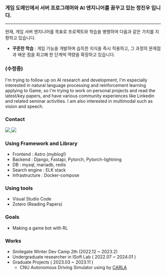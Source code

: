 ### 게임 도메인에서 서버 프로그래머와 AI 엔지니어를 꿈꾸고 있는 정진우 입니다.

---

현재, 게임 서버 엔지니어를 목표로 프로젝트와 학습을 병행하며 다음과 같은 가치를 지향하고 있습니다.
- **꾸준한 학습** : 게임 기능을 개발하며 습득한 지식을 즉시 적용하고, 그 과정의 문제점과 배운 점을 회고해 한 단계씩 역량을 확장하고 있습니다.


### (수정중) <br/>
I'm trying to follow up on AI research and development, I'm especially interested in natural language processing and reinforcement learning applying to Game, so I'm trying to work on personal projects and read the latest/key papers, and have various community experiences like Linkedin and related seminar activities. I am also interested in multimodal such as vision and speech.




### Contact
<a href="https://www.linkedin.com/in/%EC%A7%84%EC%9A%B0-%EC%A0%95-303188250/">
  <img src="https://img.shields.io/badge/LinkedIn-0077B5?style=for-the-badge&logo=linkedin&logoColor=white"></img>
</a>
<a href="mailto:wlsdn2749@gmail.com">
  <img src="https://img.shields.io/badge/Gmail-D14836?style=for-the-badge&logo=gmail&logoColor=white"></img>
</a>

### Using Framework and Library
- Frontend : Astro (myblog!)
- Backend : Django, Fastapi, Pytorch, Pytorch-lightning
- DB : mysql, mariadb, redis
- Search engine : ELK stack
- Infrastructure : Docker-compose


### Using tools
- Visual Studio Code
- Zotero (Reading Papers)

### Goals
- Making a game bot with RL

### Works
- Smilegate Winter Dev Camp 2th (2022.12 ~ 2023.2)
- Undergraduate researcher in ISoft Lab ( 2022.07 ~ 2024.01 )
- Graduate Projects ( 2023.03 ~ 2023.11 )
  - CNU Autonomous Driving Simulator using by [CARLA](https://carla.org/)


